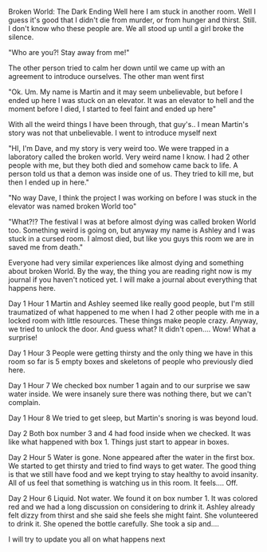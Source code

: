 Broken World: The Dark Ending
Well here I am stuck in another room. 
Well I guess it's good that I didn't die from murder, or from hunger and thirst. Still. I don't know who these people are. We all stood up until a girl broke the silence.

"Who are you?! Stay away from me!"

The other person tried to calm her down until we came up with an agreement to introduce ourselves. The other man went first

"Ok. Um. My name is Martin and it may seem unbelievable, but before I ended up here I was stuck on an elevator. It was an elevator to hell and the moment before I died, I started to feel faint and ended up here"

With all the weird things I have been through, that guy's.. I mean Martin's story was not that unbelievable. I went to introduce myself next

"HI, I'm Dave, and my story is very weird too. We were trapped in a laboratory called the broken world. Very weird name I know. I had 2 other people with me, but they both died and somehow came back to life. A person told us that a demon was inside one of us. They tried to kill me, but then I ended up in here."

"No way Dave, I think the project I was working on before I was stuck in the elevator was named broken World too"

"What?!? The festival I was at before almost dying was called broken World too. Something weird is going on, but anyway my name is Ashley and I was stuck in a cursed room. I almost died, but like you guys this room we are in saved me from death."

Everyone had very similar experiences like almost dying and something about broken World. By the way, the thing you are reading right now is my journal if you haven't noticed yet. I will make a journal about everything that happens here.

Day 1 Hour 1
Martin and Ashley seemed like really good people, but I'm still traumatized of what happened to me when I had 2 other people with me in a locked room with little resources. These things make people crazy. Anyway, we tried to unlock the door. And guess what? It didn't open.... Wow! What a surprise!

Day 1 Hour 3
People were getting thirsty and the only thing we have in this room so far is 5 empty boxes and skeletons of people who previously died here.

Day 1 Hour 7
We checked box number 1 again and to our surprise we saw water inside. We were insanely sure there was nothing there, but we can't complain.

Day 1 Hour 8
We tried to get sleep, but Martin's snoring is was beyond loud.

Day 2
Both box number 3 and 4 had food inside when we checked. It was like what happened with box 1. Things just start to appear in boxes. 

Day 2 Hour 5
Water is gone. None appeared after the water in the first box. We started to get thirsty and tried to find ways to get water. The good thing is that we still have food and we kept trying to stay healthy to avoid insanity. All of us feel that something is watching us in this room. It feels.... Off. 

Day 2 Hour 6
Liquid. Not water. We found it on box number 1. It was colored red and we had a long discussion on considering to drink it. Ashley already felt dizzy from thirst and she said she feels she might faint. She volunteered to drink it. She opened the bottle carefully. She took a sip and....

I will try to update you all on what happens next